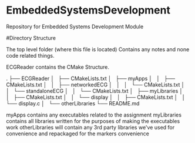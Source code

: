 # EmbeddedSystemsDevelopment
Repository for Embedded Systems Development Module

#Directory Structure

The top level folder (where this file is located) Contains any notes and none code related things.

ECGReader contains the CMake Structure.

.
├── ECGReader
│   ├── CMakeLists.txt
│   ├── myApps
│   │   ├── CMakeLists.txt
│   │   ├── networkedECG
│   │   │   └── CMakeLists.txt
│   │   └── standaloneECG
│   │       └── CMakeLists.txt
│   ├── myLibraries
│   │   ├── CMakeLists.txt
│   │   └── display
│   │       ├── CMakeLists.txt
│   │       └── display.c
│   └── otherLibraries
└── README.md


myApps contains any executables related to the assignment
myLibraries contains all libraries written for the purposes of making the executables work
otherLibraries will contain any 3rd party libraries we've used for convenience and repackaged for the markers convenience
